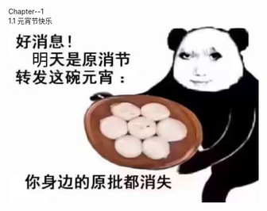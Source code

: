 Chapter--1  
1.1 元宵节快乐  
 ![Image text](https://github.com/Tommmmmmm15/godot_1/blob/main/raw/yuanxiaojie.jpg)   
